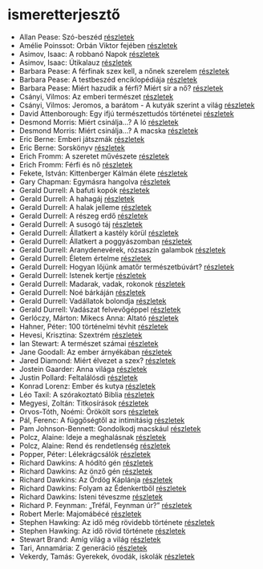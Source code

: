 # ismeretterjesztő

- Allan Pease: Szó-beszéd [részletek](_details/Allan%20Pease.md#id_3)
- Amélie Poinssot: Orbán Viktor fejében [részletek](_details/Am%C3%A9lie%20Poinssot.md#id_1644)
- Asimov, Isaac: A robbanó Napok [részletek](_details/Asimov%2C%20Isaac.md#id_1188)
- Asimov, Isaac: Útikalauz [részletek](_details/Asimov%2C%20Isaac.md#id_1171)
- Barbara Pease: A férfinak szex kell, a nőnek szerelem [részletek](_details/Barbara%20Pease.md#id_576)
- Barbara Pease: A testbeszéd enciklopédiája [részletek](_details/Barbara%20Pease.md#id_294)
- Barbara Pease: Miért hazudik a férfi? Miért sír a nő? [részletek](_details/Barbara%20Pease.md#id_5)
- Csányi, Vilmos: Az emberi természet [részletek](_details/Cs%C3%A1nyi%2C%20Vilmos.md#id_308)
- Csányi, Vilmos: Jeromos, a barátom - A kutyák szerint a világ [részletek](_details/Cs%C3%A1nyi%2C%20Vilmos.md#id_1718)
- David Attenborough: Egy ifjú természettudós történetei [részletek](_details/David%20Attenborough.md#id_1449)
- Desmond Morris: Miért csinálja…? A ló [részletek](_details/Desmond%20Morris.md#id_416)
- Desmond Morris: Miért csinálja…? A macska [részletek](_details/Desmond%20Morris.md#id_415)
- Eric Berne: Emberi játszmák [részletek](_details/Eric%20Berne.md#id_291)
- Eric Berne: Sorskönyv [részletek](_details/Eric%20Berne.md#id_292)
- Erich Fromm: A szeretet művészete [részletek](_details/Erich%20Fromm.md#id_288)
- Erich Fromm: Férfi és nő [részletek](_details/Erich%20Fromm.md#id_290)
- Fekete, István: Kittenberger Kálmán élete [részletek](_details/Fekete%2C%20Istv%C3%A1n.md#id_734)
- Gary Chapman: Egymásra hangolva [részletek](_details/Gary%20Chapman.md#id_379)
- Gerald Durrell: A bafuti kopók [részletek](_details/Gerald%20Durrell.md#id_862)
- Gerald Durrell: A hahagáj [részletek](_details/Gerald%20Durrell.md#id_865)
- Gerald Durrell: A halak jelleme [részletek](_details/Gerald%20Durrell.md#id_879)
- Gerald Durrell: A részeg erdő [részletek](_details/Gerald%20Durrell.md#id_878)
- Gerald Durrell: A susogó táj [részletek](_details/Gerald%20Durrell.md#id_871)
- Gerald Durrell: Állatkert a kastély körül [részletek](_details/Gerald%20Durrell.md#id_310)
- Gerald Durrell: Állatkert a poggyászomban [részletek](_details/Gerald%20Durrell.md#id_49)
- Gerald Durrell: Aranydenevérek, rózsaszín galambok [részletek](_details/Gerald%20Durrell.md#id_875)
- Gerald Durrell: Életem értelme [részletek](_details/Gerald%20Durrell.md#id_873)
- Gerald Durrell: Hogyan lőjünk amatőr természetbúvárt? [részletek](_details/Gerald%20Durrell.md#id_869)
- Gerald Durrell: Istenek kertje [részletek](_details/Gerald%20Durrell.md#id_868)
- Gerald Durrell: Madarak, vadak, rokonok [részletek](_details/Gerald%20Durrell.md#id_867)
- Gerald Durrell: Noé bárkáján [részletek](_details/Gerald%20Durrell.md#id_870)
- Gerald Durrell: Vadállatok bolondja [részletek](_details/Gerald%20Durrell.md#id_864)
- Gerald Durrell: Vadászat felvevőgéppel [részletek](_details/Gerald%20Durrell.md#id_863)
- Gerlóczy, Márton: Mikecs Anna: Altató [részletek](_details/Gerl%C3%B3czy%2C%20M%C3%A1rton.md#id_1469)
- Hahner, Péter: 100 történelmi tévhit [részletek](_details/Hahner%2C%20P%C3%A9ter.md#id_512)
- Hevesi, Krisztina: Szextrém [részletek](_details/Hevesi%2C%20Krisztina.md#id_986)
- Ian Stewart: A természet számai [részletek](_details/Ian%20Stewart.md#id_781)
- Jane Goodall: Az ember árnyékában [részletek](_details/Jane%20Goodall.md#id_402)
- Jared Diamond: Miért élvezet a szex? [részletek](_details/Jared%20Diamond.md#id_908)
- Jostein Gaarder: Anna világa [részletek](_details/Jostein%20Gaarder.md#id_1411)
- Justin Pollard: Feltalálósdi [részletek](_details/Justin%20Pollard.md#id_1008)
- Konrad Lorenz: Ember és kutya [részletek](_details/Konrad%20Lorenz.md#id_474)
- Léo Taxil: A szórakoztató Biblia [részletek](_details/L%C3%A9o%20Taxil.md#id_950)
- Megyesi, Zoltán: Titkosírások [részletek](_details/Megyesi%2C%20Zolt%C3%A1n.md#id_413)
- Orvos-Tóth, Noémi: Örökölt sors [részletek](_details/Orvos-T%C3%B3th%2C%20No%C3%A9mi.md#id_1290)
- Pál, Ferenc: A függőségtől az intimitásig [részletek](_details/P%C3%A1l%2C%20Ferenc.md#id_664)
- Pam Johnson-Bennett: Gondolkodj macskául [részletek](_details/Pam%20Johnson-Bennett.md#id_1438)
- Polcz, Alaine: Ideje a meghalásnak [részletek](_details/Polcz%2C%20Alaine.md#id_1440)
- Polcz, Alaine: Rend és rendetlenség [részletek](_details/Polcz%2C%20Alaine.md#id_1442)
- Popper, Péter: Lélekrágcsálók [részletek](_details/Popper%2C%20P%C3%A9ter.md#id_763)
- Richard Dawkins: A hódító gén [részletek](_details/Richard%20Dawkins.md#id_359)
- Richard Dawkins: Az önző gén [részletek](_details/Richard%20Dawkins.md#id_360)
- Richard Dawkins: Az Ördög Káplánja [részletek](_details/Richard%20Dawkins.md#id_361)
- Richard Dawkins: Folyam az Édenkertből [részletek](_details/Richard%20Dawkins.md#id_362)
- Richard Dawkins: Isteni téveszme [részletek](_details/Richard%20Dawkins.md#id_363)
- Richard P. Feynman: „Tréfál, Feynman úr?” [részletek](_details/Richard%20P.%20Feynman.md#id_820)
- Robert Merle: Majomábécé [részletek](_details/Robert%20Merle.md#id_335)
- Stephen Hawking: Az idő még rövidebb története [részletek](_details/Stephen%20Hawking.md#id_390)
- Stephen Hawking: Az idő rövid története [részletek](_details/Stephen%20Hawking.md#id_1166)
- Stewart Brand: Amíg világ a világ [részletek](_details/Stewart%20Brand.md#id_1217)
- Tari, Annamária: Z generáció [részletek](_details/Tari%2C%20Annam%C3%A1ria.md#id_1016)
- Vekerdy, Tamás: Gyerekek, óvodák, iskolák [részletek](_details/Vekerdy%2C%20Tam%C3%A1s.md#id_616)